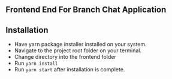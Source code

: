 ## Frontend End For Branch Chat Application

## Installation
 - Have yarn package installer installed on your system.
 - Navigate to the project root folder on your terminal.
 - Change directory into the frontend folder
 - Run `yarn install`
 - Run `yarn start` after installation is complete.
